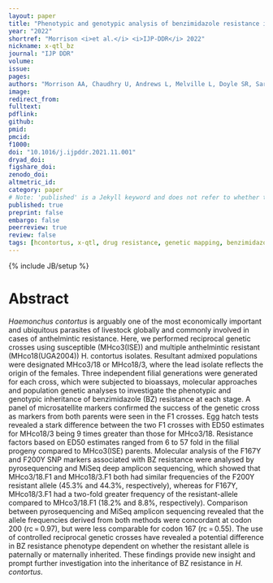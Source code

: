 ```yaml
---
layout: paper
title: "Phenotypic and genotypic analysis of benzimidazole resistance in reciprocal genetic crosses of <i>Haemonchus contortus</i>"
year: "2022"
shortref: "Morrison <i>et al.</i> <i>IJP-DDR</i> 2022"
nickname: x-qtl_bz
journal: "IJP DDR"
volume: 
issue:
pages: 
authors: "Morrison AA, Chaudhry U, Andrews L, Melville L, Doyle SR, Sargison ND, Bartley DJ"
image:
redirect_from: 
fulltext:
pdflink: 
github:
pmid: 
pmcid: 
f1000: 
doi: "10.1016/j.ijpddr.2021.11.001"
dryad_doi:
figshare_doi: 
zenodo_doi: 
altmetric_id: 
category: paper
# Note: 'published' is a Jekyll keyword and does not refer to whether the paper is published, but rather to whether this Markdown should be part of the rendered site.
published: true
preprint: false
embargo: false	
peerreview: true
review: false
tags: [hcontortus, x-qtl, drug resistance, genetic mapping, benzimidazole resistance]
---
```

{% include JB/setup %}

# Abstract 

<i>Haemonchus contortus</i> is arguably one of the most economically important and ubiquitous parasites of livestock globally and commonly involved in cases of anthelmintic resistance. Here, we performed reciprocal genetic crosses using susceptible (MHco3(ISE)) and multiple anthelmintic resistant (MHco18(UGA2004)) H. contortus isolates. Resultant admixed populations were designated MHco3/18 or MHco18/3, where the lead isolate reflects the origin of the females. Three independent filial generations were generated for each cross, which were subjected to bioassays, molecular approaches and population genetic analyses to investigate the phenotypic and genotypic inheritance of benzimidazole (BZ) resistance at each stage. A panel of microsatellite markers confirmed the success of the genetic cross as markers from both parents were seen in the F1 crosses. Egg hatch tests revealed a stark difference between the two F1 crosses with ED50 estimates for MHco18/3 being 9 times greater than those for MHco3/18. Resistance factors based on ED50 estimates ranged from 6 to 57 fold in the filial progeny compared to MHco3(ISE) parents. Molecular analysis of the F167Y and F200Y SNP markers associated with BZ resistance were analysed by pyrosequencing and MiSeq deep amplicon sequencing, which showed that MHco3/18.F1 and MHco18/3.F1 both had similar frequencies of the F200Y resistant allele (45.3% and 44.3%, respectively), whereas for F167Y, MHco18/3.F1 had a two-fold greater frequency of the resistant-allele compared to MHco3/18.F1 (18.2% and 8.8%, respectively). Comparison between pyrosequencing and MiSeq amplicon sequencing revealed that the allele frequencies derived from both methods were concordant at codon 200 (rc = 0.97), but were less comparable for codon 167 (rc = 0.55). The use of controlled reciprocal genetic crosses have revealed a potential difference in BZ resistance phenotype dependent on whether the resistant allele is paternally or maternally inherited. These findings provide new insight and prompt further investigation into the inheritance of BZ resistance in <i>H. contortus</i>.

